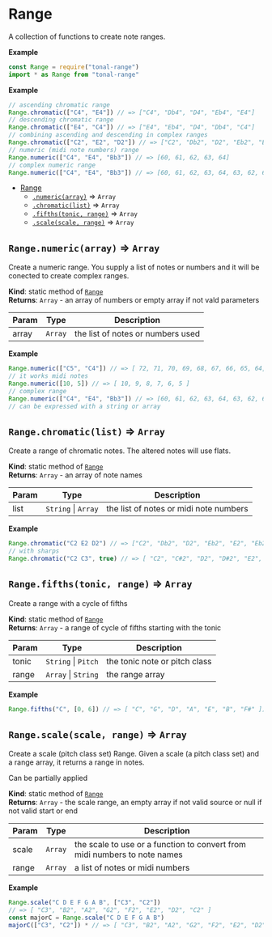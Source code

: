 <a name="module_Range"></a>

# Range
A collection of functions to create note ranges.

**Example**  
```js
const Range = require("tonal-range")
import * as Range from "tonal-range"
```
**Example**  
```js
// ascending chromatic range
Range.chromatic(["C4", "E4"]) // => ["C4", "Db4", "D4", "Eb4", "E4"]
// descending chromatic range
Range.chromatic(["E4", "C4"]) // => ["E4", "Eb4", "D4", "Db4", "C4"]
// combining ascending and descending in complex ranges
Range.chromatic(["C2", "E2", "D2"]) // => ["C2", "Db2", "D2", "Eb2", "E2", "Eb2", "D2"]
// numeric (midi note numbers) range
Range.numeric(["C4", "E4", "Bb3"]) // => [60, 61, 62, 63, 64]
// complex numeric range
Range.numeric(["C4", "E4", "Bb3"]) // => [60, 61, 62, 63, 64, 63, 62, 61, 60, 59, 58]
```

* [Range](#module_Range)
    * [`.numeric(array)`](#module_Range.numeric) ⇒ <code>Array</code>
    * [`.chromatic(list)`](#module_Range.chromatic) ⇒ <code>Array</code>
    * [`.fifths(tonic, range)`](#module_Range.fifths) ⇒ <code>Array</code>
    * [`.scale(scale, range)`](#module_Range.scale) ⇒ <code>Array</code>

<a name="module_Range.numeric"></a>

## `Range.numeric(array)` ⇒ <code>Array</code>
Create a numeric range. You supply a list of notes or numbers and it will
be conected to create complex ranges.

**Kind**: static method of [<code>Range</code>](#module_Range)  
**Returns**: <code>Array</code> - an array of numbers or empty array if not vald parameters  

| Param | Type | Description |
| --- | --- | --- |
| array | <code>Array</code> | the list of notes or numbers used |

**Example**  
```js
Range.numeric(["C5", "C4"]) // => [ 72, 71, 70, 69, 68, 67, 66, 65, 64, 63, 62, 61, 60 ]
// it works midi notes
Range.numeric([10, 5]) // => [ 10, 9, 8, 7, 6, 5 ]
// complex range
Range.numeric(["C4", "E4", "Bb3"]) // => [60, 61, 62, 63, 64, 63, 62, 61, 60, 59, 58]
// can be expressed with a string or array
```
<a name="module_Range.chromatic"></a>

## `Range.chromatic(list)` ⇒ <code>Array</code>
Create a range of chromatic notes. The altered notes will use flats.

**Kind**: static method of [<code>Range</code>](#module_Range)  
**Returns**: <code>Array</code> - an array of note names  

| Param | Type | Description |
| --- | --- | --- |
| list | <code>String</code> \| <code>Array</code> | the list of notes or midi note numbers |

**Example**  
```js
Range.chromatic("C2 E2 D2") // => ["C2", "Db2", "D2", "Eb2", "E2", "Eb2", "D2"]
// with sharps
Range.chromatic("C2 C3", true) // => [ "C2", "C#2", "D2", "D#2", "E2", "F2", "F#2", "G2", "G#2", "A2", "A#2", "B2", "C3" ]
```
<a name="module_Range.fifths"></a>

## `Range.fifths(tonic, range)` ⇒ <code>Array</code>
Create a range with a cycle of fifths

**Kind**: static method of [<code>Range</code>](#module_Range)  
**Returns**: <code>Array</code> - a range of cycle of fifths starting with the tonic  

| Param | Type | Description |
| --- | --- | --- |
| tonic | <code>String</code> \| <code>Pitch</code> | the tonic note or pitch class |
| range | <code>Array</code> \| <code>String</code> | the range array |

**Example**  
```js
Range.fifths("C", [0, 6]) // => [ "C", "G", "D", "A", "E", "B", "F#" ])
```
<a name="module_Range.scale"></a>

## `Range.scale(scale, range)` ⇒ <code>Array</code>
Create a scale (pitch class set) Range. Given a scale (a pitch class set)
and a range array, it returns a range in notes.

Can be partially applied

**Kind**: static method of [<code>Range</code>](#module_Range)  
**Returns**: <code>Array</code> - the scale range, an empty array if not valid source or
null if not valid start or end  

| Param | Type | Description |
| --- | --- | --- |
| scale | <code>Array</code> | the scale to use or a function to convert from midi numbers to note names |
| range | <code>Array</code> | a list of notes or midi numbers |

**Example**  
```js
Range.scale("C D E F G A B", ["C3", "C2"])
// => [ "C3", "B2", "A2", "G2", "F2", "E2", "D2", "C2" ]
const majorC = Range.scale("C D E F G A B")
majorC(["C3", "C2"]) * // => [ "C3", "B2", "A2", "G2", "F2", "E2", "D2", "C2" ]
```
